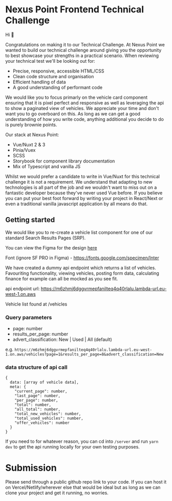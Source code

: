 # Nexus Point Frontend Technical Challenge

Hi 👋

Congratulations on making it to our Technical Challenge. At Nexus Point we wanted to build our technical challenge around giving you the opportunity to best showcase your strengths in a practical scenario. When reviewing your technical test we'll be looking out for:

- Precise, responsive, accessible HTML/CSS
- Clean code structure and organisation
- Efficient handling of data
- A good understanding of performant code

We would like you to focus primarly on the vehicle card component ensuring that it is pixel perfect and responsive as well as leveraging the api to show a paginated view of vehicles. We appreciate your time and don't want you to go overboard on this. As long as we can get a good understanding of how you write code, anything additional you decide to do is purely brownie points.

Our stack at Nexus Point:

- Vue/Nuxt 2 & 3
- Pinia/Vuex
- SCSS
- Storybook for component library documentation
- Mix of Typescript and vanilla JS

Whilst we would prefer a candidate to write in Vue/Nuxt for this technical challenge it is not a requirement. We understand that adapting to new technologies is all part of the job and we wouldn't want to miss out on a fantastic developer because they've never used Vue before. If you believe you can put your best foot forward by writing your project in React/Next or even a traditional vanilla javascript application by all means do that.

## Getting started

We would like you to re-create a vehicle list component for one of our standard Search Results Pages (SRP).

You can view the Figma for the design [here](https://www.figma.com/design/MrZR9TZOVrI8pwBjJuDprZ/Code-Review-Template?node-id=1-2&m=dev)

Font (ignore SF PRO in Figma) - https://fonts.google.com/specimen/Inter

We have created a dummy api endpoint which returns a list of vehicles. Favouriting functionality, viewing vehicles, posting form data, calculating finance for example can all be mocked as you see fit.

api endpoint url: https://m6zhmj6dggvrmepfanilteq4q40rlalu.lambda-url.eu-west-1.on.aws

Vehicle list found at /vehicles

### Query parameters

- page: number
- results_per_page: number
- advert_classification: New | Used | All (default)

e.g. `https://m6zhmj6dggvrmepfanilteq4q40rlalu.lambda-url.eu-west-1.on.aws/vehicles?page=1&results_per_page=8&advert_classification=New`

### data structure of api call

```
{
  data: [array of vehicle data],
  meta: {
    "current_page": number,
    "last_page": number,
    "per_page": number,
    "total": number,
    "all_total": number,
    "total_new_vehicles": number,
    "total_used_vehicles": number,
    "offer_vehicles": number
  }
}
```

If you need to for whatever reason, you can cd into `/server` and run `yarn dev` to get the api running locally for your own testing purposes.

# Submission

Please send through a public github repo link to your code. If you can host it on Vercel/Netlify/wherever else that would be ideal but as long as we can clone your project and get it running, no worries.
